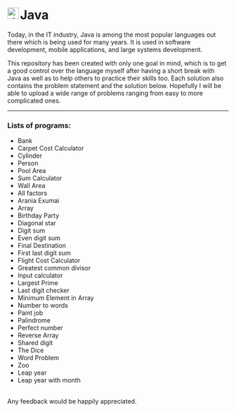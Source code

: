 # Java <img align="left" alt="Java" width="26px" src="https://upload.wikimedia.org/wikipedia/en/3/30/Java_programming_language_logo.svg" />

Today, in the IT industry, Java is among the most popular languages out there which is being used for many years.
It is used in software development, mobile applications, and large systems development. 

This repository has been created with only one goal in mind, which is to get a good control over the language myself after having a short break with Java as well as to help others to practice their skills too.
Each solution also contains the problem statement and the solution below. Hopefully I will be able to upload a wide range of problems ranging from easy to more complicated ones.
<br />

---
### Lists of programs:
- Bank
- Carpet Cost Calculator
- Cylinder
- Person
- Pool Area
- Sum Calculator
- Wall Area
- All factors
- Arania Exumai
- Array
- Birthday Party 
- Diagonal star
- Digit sum
- Even digit sum
- Final Destination 
- First last digit sum
- Flight Cost Calculator
- Greatest common divisor
- Input calculator
- Largest Prime
- Last digit checker 
- Minimum Element in Array
- Number to words
- Paint job
- Palindrome 
- Perfect number
- Reverse Array
- Shared digit 
- The Dice
- Word Problem 
- Zoo 
- Leap year
- Leap year with month

<br />
Any feedback would be happily appreciated.
